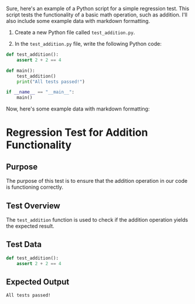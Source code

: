 

Sure, here's an example of a Python script for a simple regression test. This script tests the functionality of a basic math operation, such as addition. I'll also include some example data with markdown formatting.

1. Create a new Python file called `test_addition.py`.

2. In the `test_addition.py` file, write the following Python code:
```python
def test_addition():
    assert 2 + 2 == 4

def main():
    test_addition()
    print("All tests passed!")

if __name__ == "__main__":
    main()
```
Now, here's some example data with markdown formatting:

# Regression Test for Addition Functionality

## Purpose
The purpose of this test is to ensure that the addition operation in our code is functioning correctly.

## Test Overview
The `test_addition` function is used to check if the addition operation yields the expected result.

## Test Data
```python
def test_addition():
    assert 2 + 2 == 4
```

## Expected Output
```
All tests passed!
```